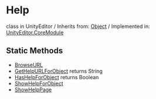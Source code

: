 # Help
class in UnityEditor
 / Inherits from: <a href="https://docs.unity3d.com/6000.1/Documentation/ScriptReference/Object.html">Object</a> / Implemented in: <a href="https://docs.unity3d.com/6000.1/Documentation/ScriptReference/UnityEditor.CoreModule.html">UnityEditor.CoreModule</a>

## Static Methods
- <a href="https://docs.unity3d.com/6000.1/Documentation/ScriptReference/Help.BrowseURL.html">BrowseURL</a>
- <a href="https://docs.unity3d.com/6000.1/Documentation/ScriptReference/Help.GetHelpURLForObject.html">GetHelpURLForObject</a> returns String
- <a href="https://docs.unity3d.com/6000.1/Documentation/ScriptReference/Help.HasHelpForObject.html">HasHelpForObject</a> returns Boolean
- <a href="https://docs.unity3d.com/6000.1/Documentation/ScriptReference/Help.ShowHelpForObject.html">ShowHelpForObject</a>
- <a href="https://docs.unity3d.com/6000.1/Documentation/ScriptReference/Help.ShowHelpPage.html">ShowHelpPage</a>
